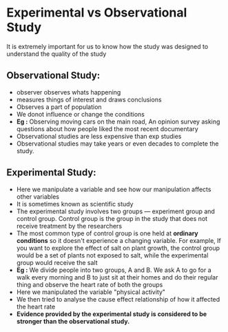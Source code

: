 # Experimental vs Observational Study
It is extremely important for us to know how the study was designed to understand the quality of the study

## Observational Study:
- observer observes whats happening
- measures things of interest and draws conclusions
- Observes a part of population
- We donot influence or change the conditions
 - **Eg :** Observing moving cars on the main road, An opinion survey asking questions about how people liked the most recent documentary
- Observational studies are less expensive than exp studies
- Observational studies may take years or even decades to complete the study.

## Experimental Study:
- Here we manipulate a variable and see how our manipulation affects other variables
- It is sometimes known as scientific study
-  The experimental study involves two groups — experiment group and control group. Control group is the group in the study that does not receive treatment by the researchers
- The most common type of control group is one held at **ordinary conditions** so it doesn't experience a changing variable. For example, If you want to explore the effect of salt on plant growth, the control group would be a set of plants not exposed to salt, while the experimental group would receive the salt
 - **Eg :** We divide people into two groups, A and B. We ask A to go for a walk every morning and B to just sit at their homes and do their regular thing and observe the heart rate of both the groups
 - Here we manipulated the variable "physical activity"
 - We then tried to analyse the cause effect relationship of how it affected the heart rate
- **Evidence provided by the experimental study is considered to be stronger than the observational study.**
